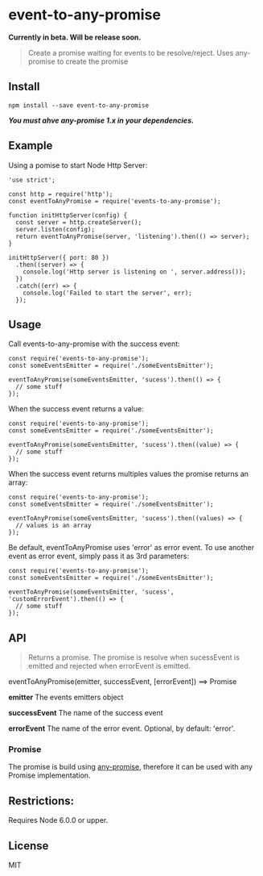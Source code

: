# event-to-any-promise

__Currently in beta. Will be release soon.__

> Create a promise waiting for events to be resolve/reject. Uses any-promise to create the promise

## Install
```
npm install --save event-to-any-promise
```
**_You must ahve any-promise 1.x in your dependencies._**

## Example
Using a pomise to start Node Http Server:
```
'use strict';

const http = require('http');
const eventToAnyPromise = require('events-to-any-promise');

function initHttpServer(config) {
  const server = http.createServer();
  server.listen(config);
  return eventToAnyPromise(server, 'listening').then(() => server);
}

initHttpServer({ port: 80 })
  .then((server) => {
    console.log('Http server is listening on ', server.address());
  })
  .catch((err) => {
    console.log('Failed to start the server', err);
  });
```

## Usage
Call events-to-any-promise with the success event:
```
const require('events-to-any-promise');
const someEventsEmitter = require('./someEventsEmitter');

eventToAnyPromise(someEventsEmitter, 'sucess').then(() => {
  // some stuff
});
```
When the success event returns a value:
```
const require('events-to-any-promise');
const someEventsEmitter = require('./someEventsEmitter');

eventToAnyPromise(someEventsEmitter, 'sucess').then((value) => {
  // some stuff
});
```
When the success event returns multiples values the promise returns an array:
```
const require('events-to-any-promise');
const someEventsEmitter = require('./someEventsEmitter');

eventToAnyPromise(someEventsEmitter, 'sucess').then((values) => {
  // values is an array
});
```
Be default, eventToAnyPromise uses 'error' as error event. To use another event
as error event, simply pass it as 3rd parameters:
```
const require('events-to-any-promise');
const someEventsEmitter = require('./someEventsEmitter');

eventToAnyPromise(someEventsEmitter, 'sucess', 'customErrorEvent').then(() => {
  // some stuff
});
```

## API
> Returns a promise. The promise is resolve when sucessEvent is emitted
> and rejected when errorEvent is emitted.

eventToAnyPromise(emitter, successEvent, [errorEvent]) ==> Promise

**emitter**
The events emitters object

**successEvent**
The name of the success event

**errorEvent**
The name of the error event. Optional, by default: 'error'.

### Promise
The promise is build using [any-promise](https://www.npmjs.com/package/any-promise),
therefore it can be used with any Promise implementation.

## Restrictions:
Requires Node 6.0.0 or upper.

## License
MIT
